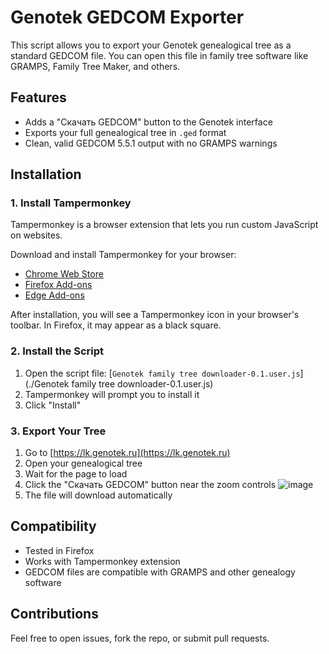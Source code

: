 # Genotek GEDCOM Exporter

This script allows you to export your Genotek genealogical tree as a standard GEDCOM file. You can open this file in family tree software like GRAMPS, Family Tree Maker, and others.

## Features

- Adds a "Скачать GEDCOM" button to the Genotek interface
- Exports your full genealogical tree in `.ged` format
- Clean, valid GEDCOM 5.5.1 output with no GRAMPS warnings

## Installation

### 1. Install Tampermonkey

Tampermonkey is a browser extension that lets you run custom JavaScript on websites.

Download and install Tampermonkey for your browser:

- [Chrome Web Store](https://chrome.google.com/webstore/detail/tampermonkey/dhdgffkkebhmkfjojejmpbldmpobfkfo)
- [Firefox Add-ons](https://addons.mozilla.org/en-US/firefox/addon/tampermonkey/)
- [Edge Add-ons](https://microsoftedge.microsoft.com/addons/detail/tampermonkey/dhhpefjklgkmgeafimnjhojgjamoafof)

After installation, you will see a Tampermonkey icon in your browser's toolbar. In Firefox, it may appear as a black square.

### 2. Install the Script

1. Open the script file: [`Genotek family tree downloader-0.1.user.js`](./Genotek family tree downloader-0.1.user.js)
2. Tampermonkey will prompt you to install it
3. Click "Install"

### 3. Export Your Tree

1. Go to [https://lk.genotek.ru](https://lk.genotek.ru)
2. Open your genealogical tree
3. Wait for the page to load
4. Click the "Скачать GEDCOM" button near the zoom controls
   ![image](https://github.com/user-attachments/assets/7c7712f2-80fc-496d-b5a1-3ef85ec6d4fe)
6. The file will download automatically

## Compatibility

- Tested in Firefox
- Works with Tampermonkey extension
- GEDCOM files are compatible with GRAMPS and other genealogy software

## Contributions

Feel free to open issues, fork the repo, or submit pull requests.
